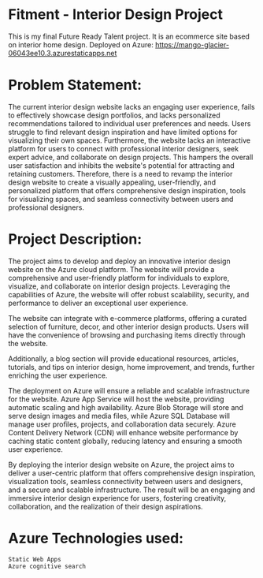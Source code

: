 # Fitment - Interior Design Project
This is my final Future Ready Talent project. It is an ecommerce site based on interior home design.
Deployed on Azure: https://mango-glacier-06043ee10.3.azurestaticapps.net
# Problem Statement:
The current interior design website lacks an engaging user experience, fails to effectively showcase design portfolios, and lacks personalized recommendations tailored to individual user preferences and needs. Users struggle to find relevant design inspiration and have limited options for visualizing their own spaces. Furthermore, the website lacks an interactive platform for users to connect with professional interior designers, seek expert advice, and collaborate on design projects. This hampers the overall user satisfaction and inhibits the website's potential for attracting and retaining customers. Therefore, there is a need to revamp the interior design website to create a visually appealing, user-friendly, and personalized platform that offers comprehensive design inspiration, tools for visualizing spaces, and seamless connectivity between users and professional designers.
# Project Description:
The project aims to develop and deploy an innovative interior design website on the Azure cloud platform. The website will provide a comprehensive and user-friendly platform for individuals to explore, visualize, and collaborate on interior design projects. Leveraging the capabilities of Azure, the website will offer robust scalability, security, and performance to deliver an exceptional user experience.


The website can integrate with e-commerce platforms, offering a curated selection of furniture, decor, and other interior design products. Users will have the convenience of browsing and purchasing items directly through the website.


Additionally, a blog section will provide educational resources, articles, tutorials, and tips on interior design, home improvement, and trends, further enriching the user experience.


The deployment on Azure will ensure a reliable and scalable infrastructure for the website. Azure App Service will host the website, providing automatic scaling and high availability. Azure Blob Storage will store and serve design images and media files, while Azure SQL Database will manage user profiles, projects, and collaboration data securely. Azure Content Delivery Network (CDN) will enhance website performance by caching static content globally, reducing latency and ensuring a smooth user experience.


By deploying the interior design website on Azure, the project aims to deliver a user-centric platform that offers comprehensive design inspiration, visualization tools, seamless connectivity between users and designers, and a secure and scalable infrastructure. The result will be an engaging and immersive interior design experience for users, fostering creativity, collaboration, and the realization of their design aspirations.

# Azure Technologies used:
```
Static Web Apps
Azure cognitive search
```
